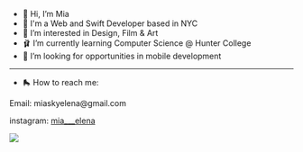 
- 🎀 Hi, I’m Mia
- 🦩 I'm a Web and Swift Developer based in NYC
- 💮 I’m interested in Design, Film & Art 
- 🩰  I’m currently learning Computer Science @ Hunter College
- 📱 I’m looking for opportunities in mobile development 

<hr>

- 🛼 How to reach me: 
<p>Email: miaskyelena@gmail.com</p>
<p>instagram: <a href="https://www.instagram.com/mia___elena/">mia___elena</a></p>

 <img src="[http://www.simbasible.com/wp-content/uploads/2017/09/1-2.gif](https://media.tenor.com/gLXaSCEvks0AAAAC/whisper-of-the-heart-anime.gif](https://media.tenor.com/gLXaSCEvks0AAAAC/whisper-of-the-heart-anime.gif)"/>
<!---
miaskyelena/miaskyelena is a ✨ special ✨ repository because its `README.md` (this file) appears on your GitHub profile.
You can click the Preview link to take a look at your changes.
--->
